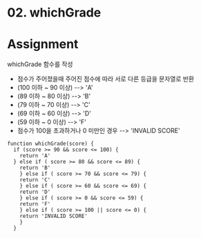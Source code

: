 # 02. whichGrade

# Assignment

whichGrade 함수를 작성

- 점수가 주어졌을때 주어진 점수에 따라 서로 다른 등급을 문자열로 반환
- (100 이하 ~ 90 이상) --> 'A'
- (89 이하 ~ 80 이상) --> 'B'
- (79 이하 ~ 70 이상) --> 'C'
- (69 이하 ~ 60 이상) --> 'D'
- (59 이하 ~ 0 이상) --> 'F'
- 점수가 100을 초과하거나 0 미만인 경우 --> 'INVALID SCORE'

```
function whichGrade(score) {
  if (score >= 90 && score <= 100) {
    return 'A'
  } else if ( score >= 80 && score <= 89) {
    return 'B'
    } else if ( score >= 70 && score <= 79) {
    return 'C'
    } else if ( score >= 60 && score <= 69) {
    return 'D'
    } else if ( score >= 0 && score <= 59) {
    return 'F'
    } else if ( score >= 100 || score <= 0) {
    return 'INVALID SCORE'
    }
  }

```
